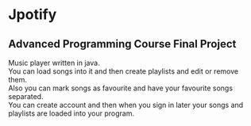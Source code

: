 # Jpotify
## Advanced Programming Course Final Project
Music player written in java. <br>
You can load songs into it and then create playlists and edit or remove them.<br>
Also you can mark songs as favourite and have your favourite songs separated. <br>
You can create account and then when you sign in later your songs and playlists are loaded into your program.
